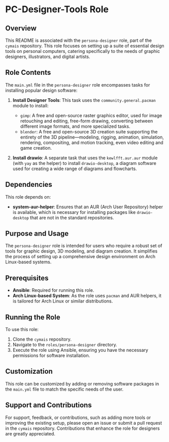 # PC-Designer-Tools Role

## Overview
This README is associated with the `persona-designer` role, part of the `cymais` repository. This role focuses on setting up a suite of essential design tools on personal computers, catering specifically to the needs of graphic designers, illustrators, and digital artists.

## Role Contents
The `main.yml` file in the `persona-designer` role encompasses tasks for installing popular design software:

1. **Install Designer Tools**: This task uses the `community.general.pacman` module to install:
   - `gimp`: A free and open-source raster graphics editor, used for image retouching and editing, free-form drawing, converting between different image formats, and more specialized tasks.
   - `blender`: A free and open-source 3D creation suite supporting the entirety of the 3D pipeline—modeling, rigging, animation, simulation, rendering, compositing, and motion tracking, even video editing and game creation.

2. **Install drawio**: A separate task that uses the `kewlfft.aur.aur` module (with `yay` as the helper) to install `drawio-desktop`, a diagram software used for creating a wide range of diagrams and flowcharts.

## Dependencies
This role depends on:
- **system-aur-helper**: Ensures that an AUR (Arch User Repository) helper is available, which is necessary for installing packages like `drawio-desktop` that are not in the standard repositories.

## Purpose and Usage
The `persona-designer` role is intended for users who require a robust set of tools for graphic design, 3D modeling, and diagram creation. It simplifies the process of setting up a comprehensive design environment on Arch Linux-based systems.

## Prerequisites
- **Ansible**: Required for running this role.
- **Arch Linux-based System**: As the role uses `pacman` and AUR helpers, it is tailored for Arch Linux or similar distributions.

## Running the Role
To use this role:
1. Clone the `cymais` repository.
2. Navigate to the `roles/persona-designer` directory.
3. Execute the role using Ansible, ensuring you have the necessary permissions for software installation.

## Customization
This role can be customized by adding or removing software packages in the `main.yml` file to match the specific needs of the user.

## Support and Contributions
For support, feedback, or contributions, such as adding more tools or improving the existing setup, please open an issue or submit a pull request in the `cymais` repository. Contributions that enhance the role for designers are greatly appreciated.
